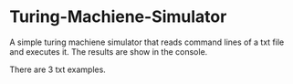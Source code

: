 # Turing-Machiene-Simulator
A simple turing machiene simulator that reads command lines of a txt file and executes it. The results are show in the console.

There are 3 txt examples.
